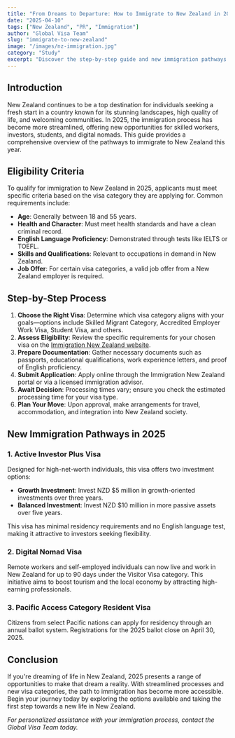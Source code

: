 ```yaml
---
title: "From Dreams to Departure: How to Immigrate to New Zealand in 2025"
date: "2025-04-10"
tags: ["New Zealand", "PR", "Immigration"]
author: "Global Visa Team"
slug: "immigrate-to-new-zealand"
image: "/images/nz-immigration.jpg"
category: "Study"
excerpt: "Discover the step-by-step guide and new immigration pathways to move to New Zealand in 2025 for a better future."
---
```


## Introduction

New Zealand continues to be a top destination for individuals seeking a fresh start in a country known for its stunning landscapes, high quality of life, and welcoming communities. In 2025, the immigration process has become more streamlined, offering new opportunities for skilled workers, investors, students, and digital nomads. This guide provides a comprehensive overview of the pathways to immigrate to New Zealand this year.

## Eligibility Criteria

To qualify for immigration to New Zealand in 2025, applicants must meet specific criteria based on the visa category they are applying for. Common requirements include:

- **Age**: Generally between 18 and 55 years.
- **Health and Character**: Must meet health standards and have a clean criminal record.
- **English Language Proficiency**: Demonstrated through tests like IELTS or TOEFL.
- **Skills and Qualifications**: Relevant to occupations in demand in New Zealand.
- **Job Offer**: For certain visa categories, a valid job offer from a New Zealand employer is required.

## Step-by-Step Process

1. **Choose the Right Visa**: Determine which visa category aligns with your goals—options include Skilled Migrant Category, Accredited Employer Work Visa, Student Visa, and others.
2. **Assess Eligibility**: Review the specific requirements for your chosen visa on the [Immigration New Zealand website](https://www.immigration.govt.nz/).
3. **Prepare Documentation**: Gather necessary documents such as passports, educational qualifications, work experience letters, and proof of English proficiency.
4. **Submit Application**: Apply online through the Immigration New Zealand portal or via a licensed immigration advisor.
5. **Await Decision**: Processing times vary; ensure you check the estimated processing time for your visa type.
6. **Plan Your Move**: Upon approval, make arrangements for travel, accommodation, and integration into New Zealand society.

## New Immigration Pathways in 2025

### 1. Active Investor Plus Visa

Designed for high-net-worth individuals, this visa offers two investment options:

- **Growth Investment**: Invest NZD $5 million in growth-oriented investments over three years.
- **Balanced Investment**: Invest NZD $10 million in more passive assets over five years.

This visa has minimal residency requirements and no English language test, making it attractive to investors seeking flexibility.

### 2. Digital Nomad Visa

Remote workers and self-employed individuals can now live and work in New Zealand for up to 90 days under the Visitor Visa category. This initiative aims to boost tourism and the local economy by attracting high-earning professionals.

### 3. Pacific Access Category Resident Visa

Citizens from select Pacific nations can apply for residency through an annual ballot system. Registrations for the 2025 ballot close on April 30, 2025.

## Conclusion

If you're dreaming of life in New Zealand, 2025 presents a range of opportunities to make that dream a reality. With streamlined processes and new visa categories, the path to immigration has become more accessible. Begin your journey today by exploring the options available and taking the first step towards a new life in New Zealand.

*For personalized assistance with your immigration process, contact the Global Visa Team today.*
